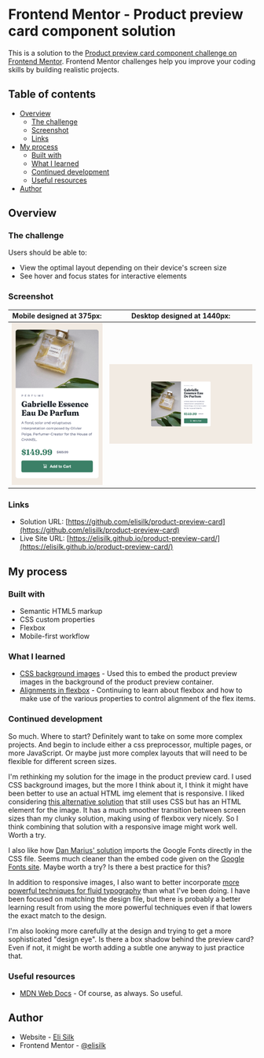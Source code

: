 # Frontend Mentor - Product preview card component solution

This is a solution to the [Product preview card component challenge on Frontend Mentor](https://www.frontendmentor.io/challenges/product-preview-card-component-GO7UmttRfa). Frontend Mentor challenges help you improve your coding skills by building realistic projects.

## Table of contents

- [Overview](#overview)
  - [The challenge](#the-challenge)
  - [Screenshot](#screenshot)
  - [Links](#links)
- [My process](#my-process)
  - [Built with](#built-with)
  - [What I learned](#what-i-learned)
  - [Continued development](#continued-development)
  - [Useful resources](#useful-resources)
- [Author](#author)

## Overview

### The challenge

Users should be able to:

- View the optimal layout depending on their device's screen size
- See hover and focus states for interactive elements

### Screenshot

|  Mobile designed at 375px:   |  Desktop designed at 1440px:  |
| :--------------------------: | :---------------------------: |
| ![](./screenshot-mobile.png) | ![](./screenshot-desktop.png) |

### Links

- Solution URL: [https://github.com/elisilk/product-preview-card](https://github.com/elisilk/product-preview-card)
- Live Site URL: [https://elisilk.github.io/product-preview-card/](https://elisilk.github.io/product-preview-card/)

## My process

### Built with

- Semantic HTML5 markup
- CSS custom properties
- Flexbox
- Mobile-first workflow

### What I learned

- [CSS background images](https://developer.mozilla.org/en-US/docs/Web/CSS/background) - Used this to embed the product preview images in the background of the product preview container.
- [Alignments in flexbox](https://developer.mozilla.org/en-US/docs/Web/CSS/CSS_flexible_box_layout/Aligning_items_in_a_flex_container) - Continuing to learn about flexbox and how to make use of the various properties to control alignment of the flex items.

### Continued development

So much. Where to start? Definitely want to take on some more complex projects. And begin to include either a css preprocessor, multiple pages, or more JavaScript. Or maybe just more complex layouts that will need to be flexible for different screen sizes.

I'm rethinking my solution for the image in the product preview card. I used CSS background images, but the more I think about it, I think it might have been better to use an actual HTML img element that is responsive. I liked considering [this alternative solution](https://www.frontendmentor.io/solutions/mobile-first-html-css-with-flexbox-V5mSfk2iDj) that still uses CSS but has an HTML element for the image. It has a much smoother transition between screen sizes than my clunky solution, making using of flexbox very nicely. So I think combining that solution with a responsive image might work well. Worth a try.

I also like how [Dan Marius' solution](https://github.com/danmlarsen/fm-product-preview-card-component/blob/main/style.css) imports the Google Fonts directly in the CSS file. Seems much cleaner than the embed code given on the [Google Fonts site](https://fonts.google.com/). Maybe worth a try? Is there a best practice for this?

In addition to responsive images, I also want to better incorporate [more powerful techniques for fluid typography](https://www.frontendmentor.io/learning-paths/building-responsive-layouts--z1qCXVqkD/steps/669710ac85c9917334f60eb0/article/read) than what I've been doing. I have been focused on matching the design file, but there is probably a better learning result from using the more powerful techniques even if that lowers the exact match to the design.

I'm also looking more carefully at the design and trying to get a more sophisticated "design eye". Is there a box shadow behind the preview card? Even if not, it might be worth adding a subtle one anyway to just practice that.

### Useful resources

- [MDN Web Docs](https://developer.mozilla.org/en-US/docs/Web) - Of course, as always. So useful.

## Author

- Website - [Eli Silk](https://github.com/elisilk)
- Frontend Mentor - [@elisilk](https://www.frontendmentor.io/profile/elisilk)
